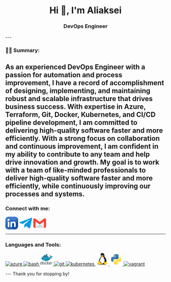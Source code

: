 <h1 align="center">Hi 👋, I'm Aliaksei</h1>
<h3 align="center">DevOps Engineer</h3>
---

### :man_technologist: Summary:
As an experienced DevOps Engineer with a passion for automation and process improvement, I have a record of accomplishment of designing, implementing, and maintaining robust and scalable infrastructure that drives business success. 
With expertise in Azure, Terraform, Git, Docker, Kubernetes, and CI/CD pipeline development, I am committed to delivering high-quality software faster and more efficiently. With a strong focus on collaboration and continuous improvement, I am confident in my ability to contribute to any team and help drive innovation and growth. 
My goal is to work with a team of like-minded professionals to deliver high-quality software faster and more efficiently, while continuously improving our processes and systems.
---
<h3 align="left">Connect with me:</h3>
<p align="left">
<div>
    <a href="https://www.linkedin.com/in/aliakseikastsiuk/" target="_blank"><img align="center" src="https://github.com/AlekseiKastsiuk/AlekseiKastsiuk/blob/main/Images/linkedin1.png" alt="https://www.linkedin.com/in/aliakseikastsiuk/" height="40" width="40" /></a>
    <a href="https://t.me/mraleksel" target="_blank"><img align="center" src="https://github.com/AlekseiKastsiuk/AlekseiKastsiuk/blob/main/Images/telegram.png" alt="Telegram" height="40" width="40" /></a>
    <a href="mailto:aleksei.kastsiuk@gmail.com" target="_blank"><img align="center" src="https://github.com/AlekseiKastsiuk/AlekseiKastsiuk/blob/main/Images/gmail.png" alt="Gmail" height="40" width="40" /></a>

    
</div>

---

</p>

<h3 align="left">Languages and Tools:</h3>
<p align="left"> <a href="https://azure.microsoft.com/en-in/" target="_blank" rel="noreferrer"> <img src="https://www.vectorlogo.zone/logos/microsoft_azure/microsoft_azure-icon.svg" alt="azure" width="40" height="40"/> </a> <a href="https://www.gnu.org/software/bash/" target="_blank" rel="noreferrer"> <img src="https://www.vectorlogo.zone/logos/gnu_bash/gnu_bash-icon.svg" alt="bash" width="40" height="40"/> </a> <a href="https://www.docker.com/" target="_blank" rel="noreferrer"> <img src="https://raw.githubusercontent.com/devicons/devicon/master/icons/docker/docker-original-wordmark.svg" alt="docker" width="40" height="40"/> </a> <a href="https://git-scm.com/" target="_blank" rel="noreferrer"> <img src="https://www.vectorlogo.zone/logos/git-scm/git-scm-icon.svg" alt="git" width="40" height="40"/> </a> <a href="https://kubernetes.io" target="_blank" rel="noreferrer"> <img src="https://www.vectorlogo.zone/logos/kubernetes/kubernetes-icon.svg" alt="kubernetes" width="40" height="40"/> </a> <a href="https://www.linux.org/" target="_blank" rel="noreferrer"> <img src="https://raw.githubusercontent.com/devicons/devicon/master/icons/linux/linux-original.svg" alt="linux" width="40" height="40"/> </a> <a href="https://www.python.org" target="_blank" rel="noreferrer"> <img src="https://raw.githubusercontent.com/devicons/devicon/master/icons/python/python-original.svg" alt="python" width="40" height="40"/> </a> <a href="https://www.vagrantup.com/" target="_blank" rel="noreferrer"> <img src="https://www.vectorlogo.zone/logos/vagrantup/vagrantup-icon.svg" alt="vagrant" width="40" height="40"/> </a> </p>
---
Thank you for stopping by!
